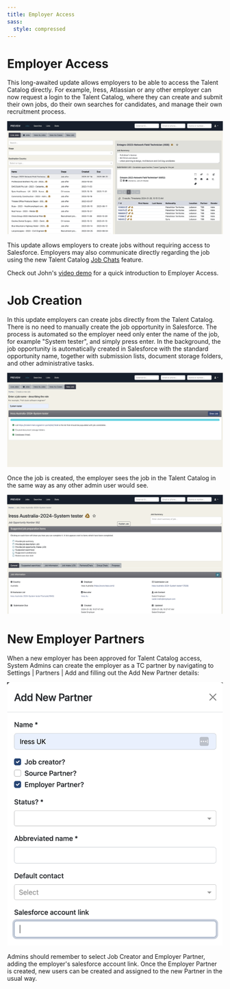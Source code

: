 ```yaml
---
title: Employer Access
sass:
  style: compressed
---
```


# Employer Access

This long-awaited update allows employers to be able to access the Talent Catalog directly. For
example, Iress, Atlassian or any other employer can now request a login to the Talent Catalog, 
where they can create and submit their own jobs, do their own searches for candidates, and manage 
their own recruitment process.

<div class="card-image-container">
  <img src="./../assets/images/v220/EmployerAccessLiveJobs.png" 
        alt="Candidate Registration and Consents" class="card-image">
</div>

This update allows employers to create jobs without requiring access to Salesforce. 
Employers may also communicate directly regarding the job using the new Talent Catalog 
<a href="./job_chats">Job Chats</a> feature.

Check out John's [video demo](https://drive.google.com/file/d/1jtU0bf11nrm2WTsvTivfgx-g3zqgOdb7/view)
for a quick introduction to Employer Access. 

# Job Creation

In this update employers can create jobs directly from the Talent Catalog. There is no need to 
manually create the job opportunity in Salesforce. The process is automated so the employer need 
only enter the name of the job, for example "System tester", and simply press enter. In the 
background, the job opportunity is automatically created in Salesforce with the standard opportunity 
name, together with submission lists, document storage folders, and other administrative tasks.

<div class="card-image-container">
  <img src="./../assets/images/v220/EmployerAccessJobCreation.png" 
        alt="Candidate Registration and Consents" class="card-image">
</div>

Once the job is created, the employer sees the job in the Talent Catalog in the same way as any 
other admin user would see.

<div class="card-image-container">
  <img src="./../assets/images/v220/EmployerAccessShowJob.png" 
        alt="Candidate Registration and Consents" class="card-image">
</div>

# New Employer Partners

When a new employer has been approved for Talent Catalog access, System Admins can create the 
employer as a TC partner by navigating to Settings | Partners | Add and filling out the Add New 
Partner details:

<div class="card-image-container-narrow">
  <img src="./../assets/images/v220/CreateNewEmployerPartner.png" 
        alt="Candidate Registration and Consents" class="card-image">
</div>

Admins should remember to select Job Creator and Employer Partner, adding the employer's salesforce 
account link. Once the Employer Partner is created, new users can be created and assigned to the 
new Partner in the usual way.
